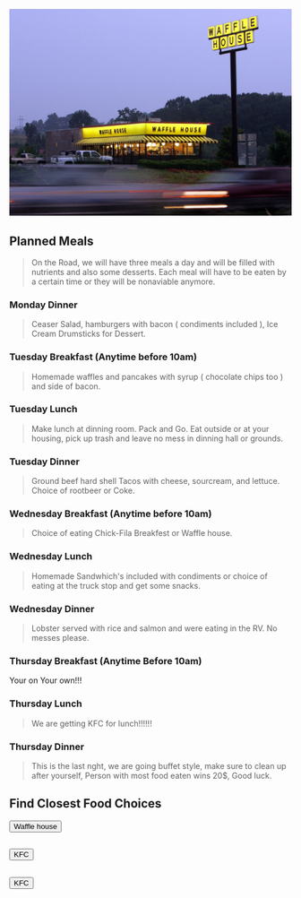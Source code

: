 ![](images/wafflehouse.jpeg)

## Planned Meals
> On the Road, we will have three meals a day and will be filled with nutrients and also some desserts. Each meal will have to be eaten by a certain time or they will be nonaviable anymore. 

### Monday Dinner
> Ceaser Salad, hamburgers with bacon ( condiments included ), Ice Cream Drumsticks for Dessert.
 
### Tuesday Breakfast (Anytime before 10am)
> Homemade waffles and pancakes with syrup ( chocolate chips too ) and side of bacon.

### Tuesday Lunch
> Make lunch at dinning room.  Pack and Go.  Eat outside or at your housing, pick up trash and leave no mess in dinning hall or grounds.

### Tuesday Dinner
> Ground beef hard shell Tacos with cheese, sourcream, and lettuce. Choice of rootbeer or Coke.

### Wednesday Breakfast (Anytime before 10am)
> Choice of eating Chick-Fila Breakfest or Waffle house.
### Wednesday Lunch
> Homemade Sandwhich's included with condiments or choice of eating at the truck stop and get some snacks.

### Wednesday Dinner
> Lobster served with rice and salmon and were eating in the RV. No messes please.

### Thursday Breakfast (Anytime Before 10am)
Your on Your own!!!
### Thursday Lunch
> We are getting KFC for lunch!!!!!!
### Thursday Dinner
> This is the last nght, we are going buffet style, make sure to clean up after yourself, Person with most food eaten wins 20$, Good luck.


<html>
<body>

<h2>Find Closest Food Choices </h2>

<input type="button" onclick="alert('closest waffle house is 5 Hours and 4 Minutes or 352 Miles away')" value="Waffle house">

</body>
</html>


<html>
<body>

<h2></h2>

<input type="button" onclick="alert('closest KFC is 13 Minutes or 5.3 Miles away')" value="KFC">

</body>
</html>

<html>
<body>

<h2></h2>

<input type="button" onclick="alert('closest Chick-Fil-A is 4 Minutes or 0.6 Miles away')" value="KFC">

</body>
</html>


